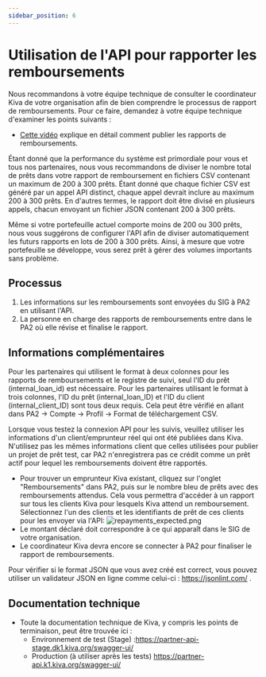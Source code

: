 ```yaml
---
sidebar_position: 6
---
```


# Utilisation de l'API pour rapporter les remboursements
Nous recommandons à votre équipe technique de consulter le coordinateur Kiva de votre organisation afin de bien comprendre le processus de rapport de remboursements. Pour ce faire, demandez à votre équipe technique d'examiner les points suivants :
* [Cette vidéo](https://www.youtube.com/watch?v=pgg_rHBEQI8) explique en détail comment publier les rapports de remboursements.

Étant donné que la performance du système est primordiale pour vous et tous nos partenaires, nous vous recommandons de diviser le nombre total de prêts dans votre rapport de remboursement en fichiers CSV contenant un maximum de 200 à 300 prêts. Étant donné que chaque fichier CSV est généré par un appel API distinct, chaque appel devrait inclure au maximum 200 à 300 prêts. En d'autres termes, le rapport doit être divisé en plusieurs appels, chacun envoyant un fichier JSON contenant 200 à 300 prêts.  

Même si votre portefeuille actuel comporte moins de 200 ou 300 prêts, nous vous suggérons de configurer l'API afin de diviser automatiquement les futurs rapports en lots de 200 à 300 prêts. Ainsi, à mesure que votre portefeuille se développe, vous serez prêt à gérer des volumes importants sans problème.  

## Processus  
1. Les informations sur les remboursements sont envoyées du SIG à PA2 en utilisant l'API.
2. La personne en charge des rapports de remboursements entre dans le PA2 où elle révise et finalise le rapport.

## Informations complémentaires

Pour les partenaires qui utilisent le format à deux colonnes pour les rapports de remboursements et le registre de suivi, seul l'ID du prêt (internal_loan_id) est nécessaire. Pour les partenaires utilisant le format à trois colonnes, l'ID du prêt (internal_loan_ID) et l'ID du client (internal_client_ID) sont tous deux requis. Cela peut être vérifié en allant dans PA2 -> Compte -> Profil -> Format de téléchargement CSV.  

Lorsque vous testez la connexion API pour les suivis, veuillez utiliser les informations d'un client/emprunteur réel qui ont été publiées dans Kiva. N'utilisez pas les mêmes informations client que celles utilisées pour publier un projet de prêt test, car PA2 n'enregistrera pas ce crédit comme un prêt actif pour lequel les remboursements doivent être rapportés.
  * Pour trouver un emprunteur Kiva existant, cliquez sur l'onglet "Remboursements" dans PA2, puis sur le nombre bleu de prêts avec des remboursements attendus. Cela vous permettra d'accéder à un rapport sur tous les clients Kiva pour lesquels Kiva attend un remboursement. Sélectionnez l'un des clients et les identifiants de prêt de ces clients pour les envoyer via l'API: ![repayments_expected.png](@site/static/img/repayments_expected.png)
  * Le montant déclaré doit correspondre à ce qui apparaît dans le SIG de votre organisation.
  * Le coordinateur Kiva devra encore se connecter à PA2 pour finaliser le rapport de remboursements.

Pour vérifier si le format JSON que vous avez créé est correct, vous pouvez utiliser un validateur JSON en ligne comme celui-ci : https://jsonlint.com/ .

## Documentation technique
* Toute la documentation technique de Kiva, y compris les points de terminaison, peut être trouvée ici :
  * Environnement de test (Stage) :https://partner-api-stage.dk1.kiva.org/swagger-ui/
  * Production (à utiliser après les tests)  https://partner-api.k1.kiva.org/swagger-ui/
